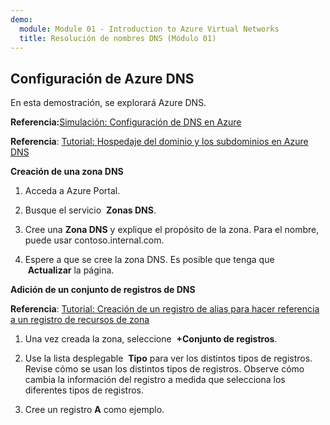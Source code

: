 ```yaml
---
demo:
  module: Module 01 - Introduction to Azure Virtual Networks
  title: Resolución de nombres DNS (Módulo 01)
---
```

## Configuración de Azure DNS

En esta demostración, se explorará Azure DNS.

**Referencia:**[Simulación: Configuración de DNS en Azure](https://mslabs.cloudguides.com/guides/AZ-700%20Lab%20Simulation%20-%20Configure%20DNS%20settings%20in%20Azure)

**Referencia**: [Tutorial: Hospedaje del dominio y los subdominios en Azure DNS](https://docs.microsoft.com/azure/dns/dns-delegate-domain-azure-dns)

**Creación de una zona DNS**

1. Acceda a Azure Portal.

1. Busque el servicio  **Zonas DNS**.

1. Cree una **Zona DNS** y explique el propósito de la zona. Para el nombre, puede usar contoso.internal.com.

1.  Espere a que se cree la zona DNS. Es posible que tenga que  **Actualizar** la página.

**Adición de un conjunto de registros de DNS**

**Referencia**: [Tutorial: Creación de un registro de alias para hacer referencia a un registro de recursos de zona](https://learn.microsoft.com/azure/dns/tutorial-alias-rr)

1. Una vez creada la zona, seleccione  **+Conjunto de registros**.

1. Use la lista desplegable  **Tipo** para ver los distintos tipos de registros. Revise cómo se usan los distintos tipos de registros. Observe cómo cambia la información del registro a medida que selecciona los diferentes tipos de registros.

1. Cree un registro **A** como ejemplo. 

